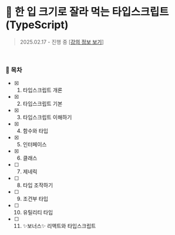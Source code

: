# 🍰 한 입 크기로 잘라 먹는 타입스크립트(TypeScript)

> 2025.02.17 - 진행 중
> [[강의 정보 보기](https://inf.run/EvrS5)]

<br>

### 🎯 목차

- [x] 1. 타입스크립트 개론
- [x] 2. 타입스크립트 기본
- [x] 3. 타입스크립트 이해하기
- [x] 4. 함수와 타입
- [x] 5. 인터페이스
- [x] 6. 클래스
- [ ] 7. 제네릭
- [ ] 8. 타입 조작하기
- [ ] 9. 조건부 타입
- [ ] 10. 유틸리티 타입
- [ ] 11. ✨보너스✨ 리액트와 타입스크립트
